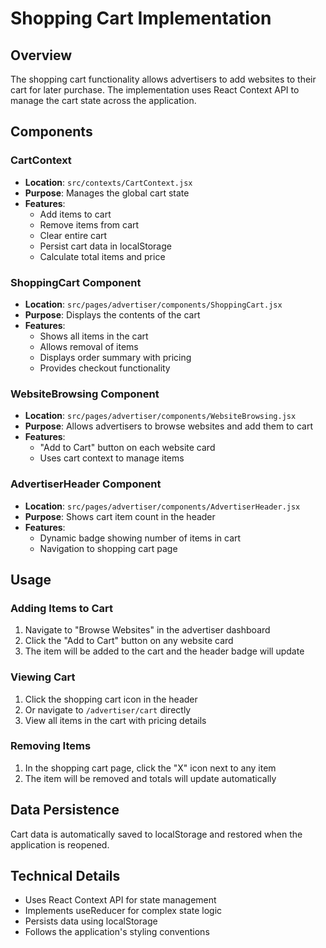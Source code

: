 # Shopping Cart Implementation

## Overview
The shopping cart functionality allows advertisers to add websites to their cart for later purchase. The implementation uses React Context API to manage the cart state across the application.

## Components

### CartContext
- **Location**: `src/contexts/CartContext.jsx`
- **Purpose**: Manages the global cart state
- **Features**:
  - Add items to cart
  - Remove items from cart
  - Clear entire cart
  - Persist cart data in localStorage
  - Calculate total items and price

### ShoppingCart Component
- **Location**: `src/pages/advertiser/components/ShoppingCart.jsx`
- **Purpose**: Displays the contents of the cart
- **Features**:
  - Shows all items in the cart
  - Allows removal of items
  - Displays order summary with pricing
  - Provides checkout functionality

### WebsiteBrowsing Component
- **Location**: `src/pages/advertiser/components/WebsiteBrowsing.jsx`
- **Purpose**: Allows advertisers to browse websites and add them to cart
- **Features**:
  - "Add to Cart" button on each website card
  - Uses cart context to manage items

### AdvertiserHeader Component
- **Location**: `src/pages/advertiser/components/AdvertiserHeader.jsx`
- **Purpose**: Shows cart item count in the header
- **Features**:
  - Dynamic badge showing number of items in cart
  - Navigation to shopping cart page

## Usage

### Adding Items to Cart
1. Navigate to "Browse Websites" in the advertiser dashboard
2. Click the "Add to Cart" button on any website card
3. The item will be added to the cart and the header badge will update

### Viewing Cart
1. Click the shopping cart icon in the header
2. Or navigate to `/advertiser/cart` directly
3. View all items in the cart with pricing details

### Removing Items
1. In the shopping cart page, click the "X" icon next to any item
2. The item will be removed and totals will update automatically

## Data Persistence
Cart data is automatically saved to localStorage and restored when the application is reopened.

## Technical Details
- Uses React Context API for state management
- Implements useReducer for complex state logic
- Persists data using localStorage
- Follows the application's styling conventions